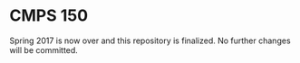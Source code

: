 # CMPS 150
Spring 2017 is now over and this repository is finalized.  No further changes will be committed.